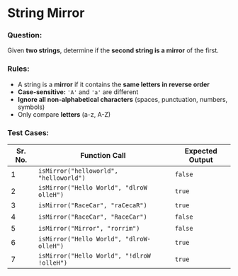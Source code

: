 # String Mirror

### Question:
Given **two strings**, determine if the **second string is a mirror** of the first.

### Rules:
- A string is a **mirror** if it contains the **same letters in reverse order**
- **Case-sensitive:** `'A'` and `'a'` are different
- **Ignore all non-alphabetical characters** (spaces, punctuation, numbers, symbols)
- Only compare **letters** (a-z, A-Z)


### Test Cases:
| **Sr. No.** | **Function Call**                          | **Expected Output** |
| ----------- | ------------------------------------------ | ------------------- |
| 1           | `isMirror("helloworld", "helloworld")`     | `false`             |
| 2           | `isMirror("Hello World", "dlroW olleH")`   | `true`              |
| 3           | `isMirror("RaceCar", "raCecaR")`           | `true`              |
| 4           | `isMirror("RaceCar", "RaceCar")`           | `false`             |
| 5           | `isMirror("Mirror", "rorrim")`             | `false`             |
| 6           | `isMirror("Hello World", "dlroW-olleH")`   | `true`              |
| 7           | `isMirror("Hello World", "!dlroW !olleH")` | `true`              |